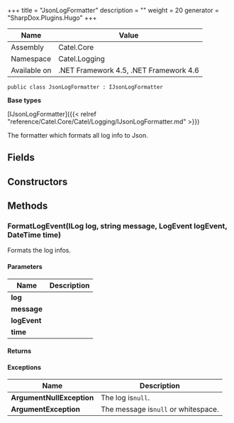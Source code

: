 

+++
title = "JsonLogFormatter" 
description = ""
weight = 20
generator = "SharpDox.Plugins.Hugo"
+++

Name|Value
---|---
Assembly|Catel.Core
Namespace|Catel.Logging
Available on|.NET Framework 4.5, .NET Framework 4.6

```
public class JsonLogFormatter : IJsonLogFormatter
```

**Base types**

[IJsonLogFormatter]({{< relref "reference/Catel.Core/Catel/Logging/IJsonLogFormatter.md" >}})

The formatter which formats all log info to Json.

## Fields

## Constructors

## Methods

### FormatLogEvent(ILog log, string message, LogEvent logEvent, DateTime time)

Formats the log infos.

#### Parameters

Name|Description
---|---
**log**|
**message**|
**logEvent**|
**time**|

#### Returns

#### Exceptions

Name|Description
---|---
**ArgumentNullException**|The log is`null`.
**ArgumentException**|The message is`null` or whitespace.

